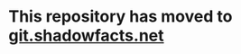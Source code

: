 # This repository has moved to [git.shadowfacts.net](https://git.shadowfacts.net/shadowfacts/shadowfacts.net)
